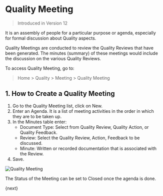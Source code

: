 <!-- add-breadcrumbs -->
# Quality Meeting

> Introduced in Version 12

It is an assembly of people for a particular purpose or agenda, especially for formal discussion about Quality aspects.

Quality Meetings are conducted to review the Quality Reviews that have been generated. The minutes (summary) of these meetings would include the discussion on the various Quality Reviews.

To access Quality Meeting, go to:
> Home > Quality > Meeting > Quality Meeting

## 1. How to Create a Quality Meeting

1. Go to the Quality Meeting list, click on New.
1. Enter an Agenda. It is a list of meeting activities in the order in which they are to be taken up.
1. In the Minutes table enter:
    - Document Type: Select from Quality Review, Quality Action, or Quality Feedback.
    - Review: Select the Quality Review, Action, Feedback to be discussed.
    - Minute: Written or recorded documentation that is associated with the Review.
1. Save.

![Quality Meeting](/docs/v13/assets/img/quality-management/quality-meeting.gif)

The Status of the Meeting can be set to Closed once the agenda is done.

{next}
